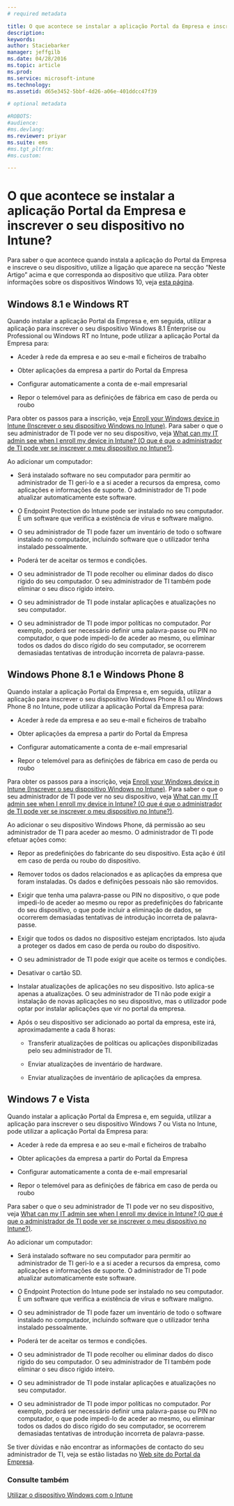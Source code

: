 ```yaml
---
# required metadata

title: O que acontece se instalar a aplicação Portal da Empresa e inscrever o seu dispositivo no Intune? | Microsoft Intune
description:
keywords:
author: Staciebarker
manager: jeffgilb
ms.date: 04/28/2016
ms.topic: article
ms.prod:
ms.service: microsoft-intune
ms.technology:
ms.assetid: d65e3452-5bbf-4d26-a06e-401ddcc47f39

# optional metadata

#ROBOTS:
#audience:
#ms.devlang:
ms.reviewer: priyar
ms.suite: ems
#ms.tgt_pltfrm:
#ms.custom:

---
```



# O que acontece se instalar a aplicação Portal da Empresa e inscrever o seu dispositivo no Intune?

Para saber o que acontece quando instala a aplicação do Portal da Empresa e inscreve o seu dispositivo, utilize a ligação que aparece na secção “Neste Artigo” acima e que corresponda ao dispositivo que utiliza. Para obter informações sobre os dispositivos Windows 10, veja [esta página](what-happens-if-you-install-the-company-portal-app-and-enroll-your-device-in-intune-windows10.md).

## Windows 8.1 e Windows RT
Quando instalar a aplicação Portal da Empresa e, em seguida, utilizar a aplicação para inscrever o seu dispositivo Windows 8.1 Enterprise ou Professional ou Windows RT no Intune, pode utilizar a aplicação Portal da Empresa para:

-   Aceder à rede da empresa e ao seu e-mail e ficheiros de trabalho

-   Obter aplicações da empresa a partir do Portal da Empresa

-   Configurar automaticamente a conta de e-mail empresarial

-   Repor o telemóvel para as definições de fábrica em caso de perda ou roubo

Para obter os passos para a inscrição, veja [Enroll your Windows device in Intune (Inscrever o seu dispositivo Windows no Intune)](enroll-your-device-in-intune-windows.md). Para saber o que o seu administrador de TI pode ver no seu dispositivo, veja [What can my IT admin see when I enroll my device in Intune? (O que é que o administrador de TI pode ver se inscrever o meu dispositivo no Intune?)](what-can-your-it-administrator-see-when-you-enroll-your-device-in-intune-windows.md).

Ao adicionar um computador:

-   Será instalado software no seu computador para permitir ao administrador de TI geri-lo e a si aceder a recursos da empresa, como aplicações e informações de suporte. O administrador de TI pode atualizar automaticamente este software.

-   O Endpoint Protection do Intune pode ser instalado no seu computador. É um software que verifica a existência de vírus e software maligno.

-   O seu administrador de TI pode fazer um inventário de todo o software instalado no computador, incluindo software que o utilizador tenha instalado pessoalmente.

-   Poderá ter de aceitar os termos e condições.

-   O seu administrador de TI pode recolher ou eliminar dados do disco rígido do seu computador. O seu administrador de TI também pode eliminar o seu disco rígido inteiro.

-   O seu administrador de TI pode instalar aplicações e atualizações no seu computador.

-   O seu administrador de TI pode impor políticas no computador. Por exemplo, poderá ser necessário definir uma palavra-passe ou PIN no computador, o que pode impedi-lo de aceder ao mesmo, ou eliminar todos os dados do disco rígido do seu computador, se ocorrerem demasiadas tentativas de introdução incorreta de palavra-passe.

## Windows Phone 8.1 e Windows Phone 8
Quando instalar a aplicação Portal da Empresa e, em seguida, utilizar a aplicação para inscrever o seu dispositivo Windows Phone 8.1 ou Windows Phone 8 no Intune, pode utilizar a aplicação Portal da Empresa para:

-   Aceder à rede da empresa e ao seu e-mail e ficheiros de trabalho

-   Obter aplicações da empresa a partir do Portal da Empresa

-   Configurar automaticamente a conta de e-mail empresarial

-   Repor o telemóvel para as definições de fábrica em caso de perda ou roubo

Para obter os passos para a inscrição, veja [Enroll your Windows device in Intune (Inscrever o seu dispositivo Windows no Intune)](enroll-your-device-in-intune-windows.md). Para saber o que o seu administrador de TI pode ver no seu dispositivo, veja [What can my IT admin see when I enroll my device in Intune? (O que é que o administrador de TI pode ver se inscrever o meu dispositivo no Intune?)](what-can-your-it-administrator-see-when-you-enroll-your-device-in-intune-windows.md).

Ao adicionar o seu dispositivo Windows Phone, dá permissão ao seu administrador de TI para aceder ao mesmo. O administrador de TI pode efetuar ações como:

-   Repor as predefinições do fabricante do seu dispositivo. Esta ação é útil em caso de perda ou roubo do dispositivo.

-   Remover todos os dados relacionados e as aplicações da empresa que foram instaladas. Os dados e definições pessoais não são removidos.

-   Exigir que tenha uma palavra-passe ou PIN no dispositivo, o que pode impedi-lo de aceder ao mesmo ou repor as predefinições do fabricante do seu dispositivo, o que pode incluir a eliminação de dados, se ocorrerem demasiadas tentativas de introdução incorreta de palavra-passe.

-   Exigir que todos os dados no dispositivo estejam encriptados. Isto ajuda a proteger os dados em caso de perda ou roubo do dispositivo.

-   O seu administrador de TI pode exigir que aceite os termos e condições.

-   Desativar o cartão SD.

-   Instalar atualizações de aplicações no seu dispositivo. Isto aplica-se apenas a atualizações. O seu administrador de TI não pode exigir a instalação de novas aplicações no seu dispositivo, mas o utilizador pode optar por instalar aplicações que vir no portal da empresa.

-   Após o seu dispositivo ser adicionado ao portal da empresa, este irá, aproximadamente a cada 8 horas:

    -   Transferir atualizações de políticas ou aplicações disponibilizadas pelo seu administrador de TI.

    -   Enviar atualizações de inventário de hardware.

    -   Enviar atualizações de inventário de aplicações da empresa.

## Windows 7 e Vista
Quando instalar a aplicação Portal da Empresa e, em seguida, utilizar a aplicação para inscrever o seu dispositivo Windows 7 ou Vista no Intune, pode utilizar a aplicação Portal da Empresa para:

-   Aceder à rede da empresa e ao seu e-mail e ficheiros de trabalho

-   Obter aplicações da empresa a partir do Portal da Empresa

-   Configurar automaticamente a conta de e-mail empresarial

-   Repor o telemóvel para as definições de fábrica em caso de perda ou roubo

Para saber o que o seu administrador de TI pode ver no seu dispositivo, veja [What can my IT admin see when I enroll my device in Intune? (O que é que o administrador de TI pode ver se inscrever o meu dispositivo no Intune?)](what-can-your-it-administrator-see-when-you-enroll-your-device-in-intune-windows.md).

Ao adicionar um computador:

-   Será instalado software no seu computador para permitir ao administrador de TI geri-lo e a si aceder a recursos da empresa, como aplicações e informações de suporte. O administrador de TI pode atualizar automaticamente este software.

-   O Endpoint Protection do Intune pode ser instalado no seu computador. É um software que verifica a existência de vírus e software maligno.

-   O seu administrador de TI pode fazer um inventário de todo o software instalado no computador, incluindo software que o utilizador tenha instalado pessoalmente.

-   Poderá ter de aceitar os termos e condições.

-   O seu administrador de TI pode recolher ou eliminar dados do disco rígido do seu computador. O seu administrador de TI também pode eliminar o seu disco rígido inteiro.

-   O seu administrador de TI pode instalar aplicações e atualizações no seu computador.

-   O seu administrador de TI pode impor políticas no computador. Por exemplo, poderá ser necessário definir uma palavra-passe ou PIN no computador, o que pode impedi-lo de aceder ao mesmo, ou eliminar todos os dados do disco rígido do seu computador, se ocorrerem demasiadas tentativas de introdução incorreta de palavra-passe.

Se tiver dúvidas e não encontrar as informações de contacto do seu administrador de TI, veja se estão listadas no [Web site do Portal da Empresa](http://portal.manage.microsoft.com).

### Consulte também
[Utilizar o dispositivo Windows com o Intune](using-your-windows-device-with-intune.md)


<!--HONumber=Jun16_HO1-->


